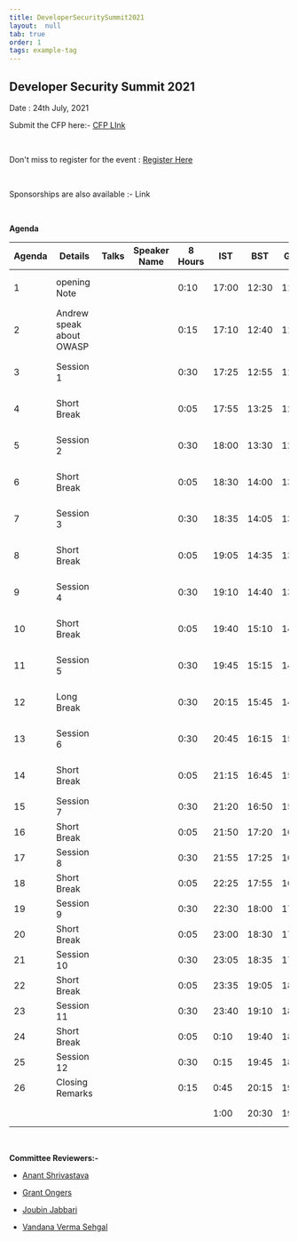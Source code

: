 ```yaml
---
title: DeveloperSecuritySummit2021
layout:  null
tab: true
order: 1
tags: example-tag
---
```


## Developer Security Summit 2021

Date : 24th July, 2021


Submit the CFP here:-  [CFP LInk](https://owasp.submittable.com/submit/196834/owasp-appsec-days-developer-security-summit-2021)

<br>

Don't miss to register for the event : [Register Here](https://www.eventbrite.com/e/appsec-days-owasp-developer-security-summit-2021-tickets-153345649967)

<br>

Sponsorships are also available :- Link

<br>

**Agenda**

| Agenda | Details                  | Talks | Speaker Name | 8 Hours | IST   | BST   | GMT   | EST   | PST   | Shift Lead           |
|--------|--------------------------|-------|--------------|---------|-------|-------|-------|-------|-------|----------------------|
| 1      | opening Note             |       |              | 0:10    | 17:00 | 12:30 | 11:30 | 7:30  | 4:30  | Vandana Verma Sehgal |
| 2      | Andrew speak about OWASP |       |              | 0:15    | 17:10 | 12:40 | 11:40 | 7:40  | 4:40  | Vandana Verma Sehgal |
| 3      | Session 1                |       |              | 0:30    | 17:25 | 12:55 | 11:55 | 7:55  | 4:55  | Vandana Verma Sehgal |
| 4      | Short Break              |       |              | 0:05    | 17:55 | 13:25 | 12:25 | 8:25  | 5:25  | Vandana Verma Sehgal |
| 5      | Session 2                |       |              | 0:30    | 18:00 | 13:30 | 12:30 | 8:30  | 5:30  | Vandana Verma Sehgal |
| 6      | Short Break              |       |              | 0:05    | 18:30 | 14:00 | 13:00 | 9:00  | 6:00  | Vandana Verma Sehgal |
| 7      | Session 3                |       |              | 0:30    | 18:35 | 14:05 | 13:05 | 9:05  | 6:05  | Vandana Verma Sehgal |
| 8      | Short Break              |       |              | 0:05    | 19:05 | 14:35 | 13:35 | 9:35  | 6:35  | Vandana Verma Sehgal |
| 9      | Session 4                |       |              | 0:30    | 19:10 | 14:40 | 13:40 | 9:40  | 6:40  | Vandana Verma Sehgal |
| 10     | Short Break              |       |              | 0:05    | 19:40 | 15:10 | 14:10 | 10:10 | 7:10  | Vandana Verma Sehgal |
| 11     | Session 5                |       |              | 0:30    | 19:45 | 15:15 | 14:15 | 10:15 | 7:15  | Vandana Verma Sehgal |
| 12     | Long Break               |       |              | 0:30    | 20:15 | 15:45 | 14:45 | 10:45 | 7:45  | Vandana Verma Sehgal |
| 13     | Session 6                |       |              | 0:30    | 20:45 | 16:15 | 15:15 | 11:15 | 8:15  | Vandana Verma Sehgal |
| 14     | Short Break              |       |              | 0:05    | 21:15 | 16:45 | 15:45 | 11:45 | 8:45  | Vandana Verma Sehgal |
| 15     | Session 7                |       |              | 0:30    | 21:20 | 16:50 | 15:50 | 11:50 | 8:50  | Grant Ongers         |
| 16     | Short Break              |       |              | 0:05    | 21:50 | 17:20 | 16:20 | 12:20 | 9:20  | Grant Ongers         |
| 17     | Session 8                |       |              | 0:30    | 21:55 | 17:25 | 16:25 | 12:25 | 9:25  | Grant Ongers         |
| 18     | Short Break              |       |              | 0:05    | 22:25 | 17:55 | 16:55 | 12:55 | 9:55  | Grant Ongers         |
| 19     | Session 9                |       |              | 0:30    | 22:30 | 18:00 | 17:00 | 13:00 | 10:00 | Grant Ongers         |
| 20     | Short Break              |       |              | 0:05    | 23:00 | 18:30 | 17:30 | 13:30 | 10:30 | Grant Ongers         |
| 21     | Session 10               |       |              | 0:30    | 23:05 | 18:35 | 17:35 | 13:35 | 10:35 | Grant Ongers         |
| 22     | Short Break              |       |              | 0:05    | 23:35 | 19:05 | 18:05 | 14:05 | 11:05 | Grant Ongers         |
| 23     | Session 11               |       |              | 0:30    | 23:40 | 19:10 | 18:10 | 14:10 | 11:10 | Grant Ongers         |
| 24     | Short Break              |       |              | 0:05    | 0:10  | 19:40 | 18:40 | 14:40 | 11:40 | Grant Ongers         |
| 25     | Session 12               |       |              | 0:30    | 0:15  | 19:45 | 18:45 | 14:45 | 11:45 | Grant Ongers         |
| 26     | Closing Remarks          |       |              | 0:15    | 0:45  | 20:15 | 19:15 | 15:15 | 12:15 | Grant Ongers         |
|        |                          |       |              |         | 1:00  | 20:30 | 19:30 | 15:30 | 12:30 | Grant Ongers         |

<br>

**Committee Reviewers:-**

* [Anant Shrivastava](https://twitter.com/anantshri)

* [Grant Ongers](https://twitter.com/rewtd)

* [Joubin Jabbari](https://twitter.com/joubinj)

* [Vandana Verma Sehgal](https://twitter.com/InfosecVandana)

